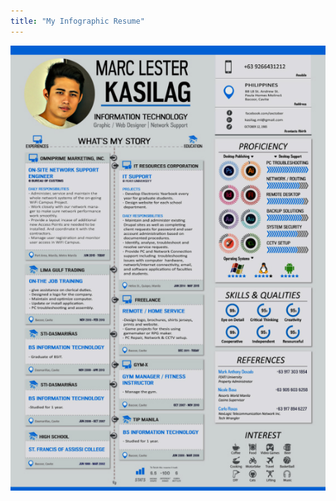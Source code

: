 ```yaml
---
title: "My Infographic Resume"
---
```


![Infographic resume design](assets/img/work/proj-8/CVkasilag.jpg "Mock-up of My Infographic Resume")